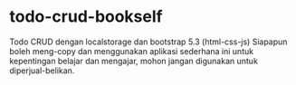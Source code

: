 # todo-crud-bookself
Todo CRUD dengan localstorage dan bootstrap 5.3 (html-css-js)
Siapapun boleh meng-copy dan menggunakan aplikasi sederhana ini
untuk kepentingan belajar dan mengajar, mohon jangan digunakan
untuk diperjual-belikan.
